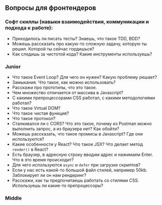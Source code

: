## Вопросы для фронтендеров

### Софт скиллы (навыки взаимодействия, коммуникации и подхода к работе):
* Приходилось ли писать тесты? Знаешь, что такое TDD, BDD?
* Можешь рассказать про какую-то сложную задачу, которую ты решил. Которой ты сейчас гордишься?
* Как следишь за чистотой кода? Какие инструменты используешь?

### Junior
* Что такое Event Loop? Для чего он нужен? Какую проблему решает?
* Замыкания. Что такое, как можно использовать?
* Расскажи про прототипы, что это такое.
* Чем множество отличается от массива в Javascript?
* С какими препроцессорами CSS работал, с какими методологиями работал?
* Что такое Virtual DOM?
* Что такое чистая функция?
* Что такое протокол?
* Сталкивался ли с CORS? Что это такое, почему из Postman можно выполнить запрос, а из браузера нет? Как обойти?
* Можешь рассказать, что такое промисы в Javascript? Где они используются?
* Какие особенности у React? Что такое JSX? Что делает метод `render()` в React?
* Есть браузер, в адресную строку вводим адрес и нажимаем Enter. Что в это время происходит?
* Для чего используются `async` и `defer` при загрузке скриптов?
* Если у нас есть какой-то большой файл стилей, например 50kb. Заблокирует ли он нам рендеринг?
* Расскажи, как ты предпочитаешь работать со стилями CSS. Используешь ли какие-то препроцессоры?

### Middle

